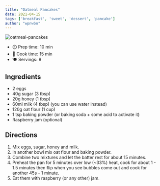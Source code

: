 ```yaml
---
title: "Oatmeal Pancakes"
date: 2021-04-15
tags: ['breakfast', 'sweet', 'dessert', 'pancake']
author: "wpnwbn"
---
```

![oatmeal-pancakes](../static/pix/oatmeal-pancakes.webp)

- ⏲️ Prep time: 10 min
- 🍳 Cook time: 15 min
- 🍽️ Servings: 8

## Ingredients

- 2 eggs
- 40g sugar (3 tbsp)
- 20g honey (1 tbsp)
- 60ml milk (4 tbsp) (you can use water instead)
- 120g oat flour (1 cup)
- 1 tsp baking powder (or baking soda + some acid to activate it)
- Raspberry jam (optional)

## Directions

1. Mix eggs, sugar, honey and milk.
2. In another bowl mix oat flour and baking powder.
3. Combine two mixtures and let the batter rest for about 15 minutes.
4. Preheat the pan for 5 minutes over low (~33%) heat, cook for about 1 - 1.5 minutes then flip when you see bubbles come out and cook for another 45s - 1 minute.
5. Eat them with raspberry (or any other) jam.
